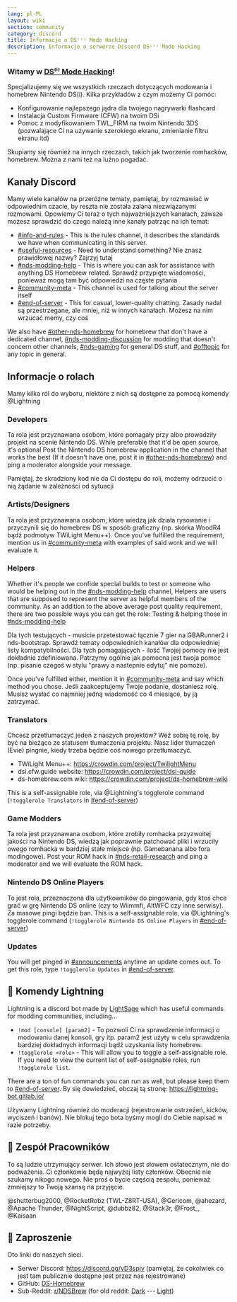 ```yaml
---
lang: pl-PL
layout: wiki
section: community
category: discord
title: Informacje o DS⁽ⁱ⁾ Mode Hacking
description: Informacje o serwerze Discord DS⁽ⁱ⁾ Mode Hacking
---
```


### Witamy w <u>DS⁽ⁱ⁾ Mode Hacking</u>!

Specjalizujemy się we wszystkich rzeczach dotyczących modowania i homebrew Nintendo DS(i). Kilka przykładów z czym możemy Ci pomóc:

- Konfigurowanie najlepszego jądra dla twojego nagrywarki flashcard
- Instalacja Custom Firmware (CFW) na twoim DSi
- Pomoc z modyfikowaniem TWL_FIRM na twoim Nintendo 3DS (pozwalające Ci na używanie szerokiego ekranu, zmienianie filtru ekranu itd)

Skupiamy się również na innych rzeczach, takich jak tworzenie romhacków, homebrew. Można z nami też na luźno pogadać.

## Kanały Discord
Mamy wiele kanałów na przeróżne tematy, pamiętaj, by rozmawiać w odpowiednim czacie, by reszta nie została zalana niezwiązanymi rozmowami. Opowiemy Ci teraz o tych najważniejszych kanałach, zawsze możesz sprawdzić do czego należą inne kanały patrząc na ich temat:

- [#info-and-rules][info-and-rules] - This is the rules channel, it describes the standards we have when communicating in this server.
- [#useful-resources][useful-resources] - Need to understand something? Nie znasz prawidłowej nazwy?  Zajrzyj tutaj
- [#nds-modding-help][nds-modding-help] - This is where you can ask for assistance with anything DS Homebrew related. Sprawdź przypięte wiadomości, ponieważ mogą tam być odpowiedzi na częste pytania
- [#community-meta][community-meta] - This channel is used for talking about the server itself
- [#end-of-server][end-of-server] - This for casual, lower-quality chatting. Zasady nadal są przestrzegane, ale mniej, niż w innych kanałach.  Możesz na nim wrzucać memy, czy coś

We also have [#other-nds-homebrew][other-nds-homebrew] for homebrew that don't have a dedicated channel, [#nds-modding-discussion][nds-modding-discussion] for modding that doesn't concern other channels, [#nds-gaming][nds-gaming] for general DS stuff, and [#offtopic][offtopic] for any topic in general.

## Informacje o rolach
Mamy kilka ról do wyboru, niektóre z nich są dostępne za pomocą komendy @Lightning

### Developers
Ta rola jest przyznawana osobom, które pomagały przy albo prowadziły projekt na scenie Nintendo DS. While preferable that it'd be open source, it's optional Post the Nintendo DS homebrew application in the channel that works the best (If it doesn't have one, post it in [#other-nds-homebrew][other-nds-homebrew]) and ping a moderator alongside your message.

Pamiętaj, że skradziony kod nie da Ci dostępu do roli, możemy odrzucić o nią żądanie w zależności od sytuacji

### Artists/Designers
Ta rola jest przyznawana osobom, które wiedzą jak działa rysowanie i przyczynili się do homebrew DS w sposób graficzny (np. skórka WoodR4 bądź podmotyw TWiLight Menu++). Once you've fulfilled the requirement, mention us in [#community-meta][community-meta] with examples of said work and we will evaluate it.

### Helpers
Whether it's people we confide special builds to test or someone who would be helping out in the [#nds-modding-help][nds-modding-help] channel, Helpers are users that are supposed to represent the server as helpful members of the community. As an addition to the above average post quality requirement, there are two possible ways you can get the role: Testing & helping those in [#nds-modding-help][nds-modding-help]

Dla tych testujących - musicie przetestować łącznie 7 gier na GBARunner2 i nds-bootstrap. Sprawdź tematy odpowiednich kanałów dla odpowiedniej listy kompatybilności. Dla tych pomagających - ilość Twojej pomocy nie jest dokładnie zdefiniowana. Patrzymy ogólnie jak pomocna jest twoja pomoc (np. pisanie czegoś w stylu "prawy a nastepnie edytuj" nie pomoże).

Once you've fulfilled either, mention it in [#community-meta][community-meta] and say which method you chose. Jeśli zaakceptujemy Twoje podanie, dostaniesz rolę. Musisz wysłać co najmniej jedną wiadomość co 4 miesiące, by ją zatrzymać.

### Translators
Chcesz przetłumaczyć jeden z naszych projektów? Weź sobię tę rolę, by być na bieżąco ze statusem tłumaczenia projektu. Nasz lider tłumaczeń (Evie) pingnie, kiedy trzeba będzie coś nowego przetłumaczyć.

- TWiLight Menu++: <https://crowdin.com/project/TwilightMenu>
- dsi.cfw.guide website: <https://crowdin.com/project/dsi-guide>
- ds-homebrew.com wiki: <https://crowdin.com/project/ds-homebrew-wiki>

This is a self-assignable role, via @Lightning's togglerole command (`!togglerole Translators` in [#end-of-server][end-of-server])

### Game Modders
Ta rola jest przyznawana osobom, które zrobiły romhacka przyzwoitej jakości na Nintendo DS, wiedzą jak poprawnie patchować pliki i wrzuciły owego romhacka w bardziej stałe miejsce (np. Gamebanana albo fora modingowe). Post your ROM hack in [#nds-retail-research][nds-retail-research] and ping a moderator and we will evaluate the ROM hack.

### Nintendo DS Online Players
To jest rola, przeznaczona dla użytkowników do pingowania, gdy ktoś chce grać w grę Nintendo DS online (czy to Wiimmfi, AltWFC czy inne serwisy). Za masowe pingi będzie ban. This is a self-assignable role, via @Lightning's togglerole command (`!togglerole Nintendo DS Online Players` in [#end-of-server][end-of-server])

### Updates
You will get pinged in [#announcements][announcements] anytime an update comes out. To get this role, type `!togglerole Updates` in [#end-of-server][end-of-server].

## 🤖 Komendy Lightning
Lightning is a discord bot made by [LightSage](https://gitlab.com/LightSage) which has useful commands for modding communities, including...

- `!mod [console] [param2]` - To pozwoli Ci na sprawdzenie informacji o modowaniu danej konsoli, gry itp. param2 jest użyty w celu sprawdzenia bardziej dokładnych informacji bądź uzyskania listy homebrew.
- `!togglerole <role>` - This will allow you to toggle a self-assignable role. If you need to view the current list of self-assignable roles, run `!togglerole list`.

There are a ton of fun commands you can run as well, but please keep them to [#end-of-server][end-of-server]. By się dowiedzieć, obczaj tą stronę: <https://lightning-bot.gitlab.io/>

Używamy Lightning również do moderacji (rejestrowanie ostrzeżeń, kicków, wyciszeń i banów). Nie blokuj tego bota byśmy mogli do Ciebie napisać w razie potrzeby.

## 👑 Zespół Pracowników
To są ludzie utrzymujący serwer. Ich słowo jest słowem ostatecznym, nie do podważenia. Ci członkowie będą najwyżej listy członków. Obecnie nie szukamy nikogo nowego. Nie proś o bycie częścią zespołu, ponieważ zmniejszy to Twoją szansę na przyjęcie.

@shutterbug2000, @RocketRobz (TWL-Z8RT-USA), @Gericom, @ahezard, @Apache Thunder, @NightScript, @dubbz82, @Stack3r, @Frost_, @Kaisaan

## 🚪 Zaproszenie
Oto linki do naszych sieci.

- Serwer Discord: <https://discord.gg/yD3spjv> (pamiętaj, że cokolwiek co jest tam publicznie dostępne jest przez nas rejestrowane)
- GitHub: [DS-Homebrew](https://github.com/DS-Homebrew)
- Sub-Reddit: [r/NDSBrew](https://reddit.com/r/NDSBrew) (for old reddit: [Dark](https://dm.reddit.com/r/NDSBrew/) --- [Light](https://old.reddit.com/r/NDSBrew/))

<!-- Discord channel links -->
[info-and-rules]: https://discord.com/channels/283769550611152897/626620520330428436
[useful-resources]: https://discord.com/channels/283769550611152897/638041441079263283

[announcements]: https://discord.com/channels/283769550611152897/283771381735489537
[community-meta]: https://discord.com/channels/283769550611152897/715651368391671919

[nds-modding-help]: https://discord.com/channels/283769550611152897/332961165829210117
[nds-modding-discussion]: https://discord.com/channels/283769550611152897/547986366357700620
[nds-retail-research]: https://discord.com/channels/283769550611152897/356988919738400768
[other-nds-homebrew]: https://discord.com/channels/283769550611152897/536968881500061712

[offtopic]: https://discord.com/channels/283769550611152897/286686210225864725
[nds-gaming]: https://discord.com/channels/283769550611152897/668680785154408448
[end-of-server]: https://discord.com/channels/283769550611152897/283770736215195648
